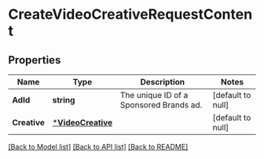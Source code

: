 # CreateVideoCreativeRequestContent

## Properties
Name | Type | Description | Notes
------------ | ------------- | ------------- | -------------
**AdId** | **string** | The unique ID of a Sponsored Brands ad. | [default to null]
**Creative** | [***VideoCreative**](VideoCreative.md) |  | [default to null]

[[Back to Model list]](../README.md#documentation-for-models) [[Back to API list]](../README.md#documentation-for-api-endpoints) [[Back to README]](../README.md)


